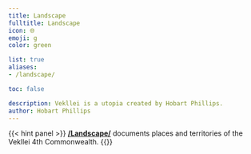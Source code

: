 ```yaml
---
title: Landscape
fulltitle: Landscape
icon: 🌐
emoji: g
color: green

list: true
aliases:
- /landscape/

toc: false

description: Vekllei is a utopia created by Hobart Phillips.
author: Hobart Phillips
---
```

{{< hint panel >}}
[**/Landscape/**](/landscape/) documents places and territories of the Vekllei 4th Commonwealth.
{{</hint>}}